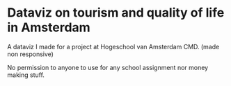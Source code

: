 # Dataviz on tourism and quality of life in Amsterdam



A dataviz I made for a project at Hogeschool van Amsterdam CMD. (made non responsive)

No permission to anyone to use for any school assignment nor money making stuff.
